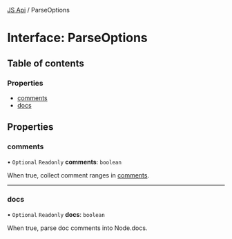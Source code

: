 [JS Api](../index.md) / ParseOptions

# Interface: ParseOptions

## Table of contents

### Properties

- [comments](ParseOptions.md#comments)
- [docs](ParseOptions.md#docs)

## Properties

### comments

• `Optional` `Readonly` **comments**: `boolean`

When true, collect comment ranges in [comments](TypeSpecScriptNode.md#comments).

___

### docs

• `Optional` `Readonly` **docs**: `boolean`

When true, parse doc comments into Node.docs.
